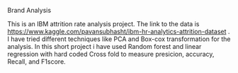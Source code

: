 Brand Analysis

This is an IBM attrition rate analysis project. The link to the data is https://www.kaggle.com/pavansubhasht/ibm-hr-analytics-attrition-dataset . I have tried different techniques like PCA and Box-cox transformation for the analysis. In this short project i have used Random forest and linear regression with hard coded Cross fold to measure presicion, accuracy, Recall, and F1score. 
